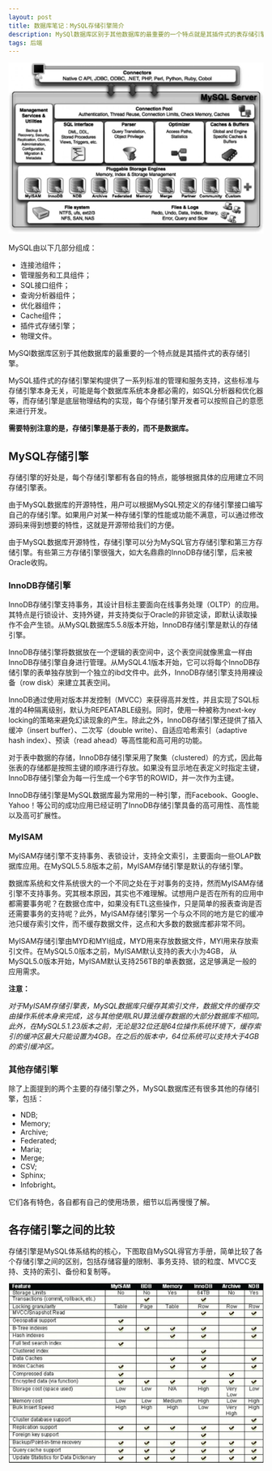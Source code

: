 ```yaml
---
layout: post
title: 数据库笔记：MySQL存储引擎简介
description: MySQl数据库区别于其他数据库的最重要的一个特点就是其插件式的表存储引擎。
tags: 后端
---
```


<p class="picture"><img alt="" src="/assets/img/2015-6-12/mysql-infrustructure.jpg"/></p>

MySQL由以下几部分组成：

* 连接池组件；
* 管理服务和工具组件；
* SQL接口组件；
* 查询分析器组件；
* 优化器组件；
* Cache组件；
* 插件式存储引擎；
* 物理文件。

MySQl数据库区别于其他数据库的最重要的一个特点就是其插件式的表存储引擎。

MySQL插件式的存储引擎架构提供了一系列标准的管理和服务支持，这些标准与存储引擎本身无关，可能是每个数据库系统本身都必需的，如SQL分析器和优化器等，而存储引擎是底层物理结构的实现，每个存储引擎开发者可以按照自己的意愿来进行开发。

**需要特别注意的是，存储引擎是基于表的，而不是数据库。**

## **MySQL存储引擎**

存储引擎的好处是，每个存储引擎都有各自的特点，能够根据具体的应用建立不同存储引擎表。

由于MySQL数据库的开源特性，用户可以根据MySQL预定义的存储引擎接口编写自己的存储引擎。如果用户对某一种存储引擎的性能或功能不满意，可以通过修改源码来得到想要的特性，这就是开源带给我们的方便。

由于MySQL数据库开源特性，存储引擎可以分为MySQL官方存储引擎和第三方存储引擎。有些第三方存储引擎很强大，如大名鼎鼎的InnoDB存储引擎，后来被Oracle收购。

### **InnoDB存储引擎**

InnoDB存储引擎支持事务，其设计目标主要面向在线事务处理（OLTP）的应用。其特点是行锁设计、支持外键，并支持类似于Oracle的非锁定读，即默认读取操作不会产生锁。从MySQL数据库5.5.8版本开始，InnoDB存储引擎是默认的存储引擎。

InnoDB存储引擎将数据放在一个逻辑的表空间中，这个表空间就像黑盒一样由InnoDB存储引擎自身进行管理。从MySQL4.1版本开始，它可以将每个InnoDB存储引擎的表单独存放到一个独立的ibd文件中。此外，InnoDB存储引擎支持用裸设备（row disk）来建立其表空间。

InnoDB通过使用对版本并发控制（MVCC）来获得高并发性，并且实现了SQL标准的4种隔离级别，默认为REPEATABLE级别。同时，使用一种被称为next-key locking的策略来避免幻读现象的产生。除此之外，InnoDB存储引擎还提供了插入缓冲（insert buffer）、二次写（double write）、自适应哈希索引（adaptive hash index）、预读（read ahead）等高性能和高可用的功能。

对于表中数据的存储，InnoDB存储引擎采用了聚集（clustered）的方式，因此每张表的存储都是按照主键的顺序进行存放。如果没有显示地在表定义时指定主键，InnoDB存储引擎会为每一行生成一个6字节的ROWID，并一次作为主键。

InnoDB存储引擎是MySQL数据库最为常用的一种引擎，而Facebook、Google、Yahoo！等公司的成功应用已经证明了InnoDB存储引擎具备的高可用性、高性能以及高可扩展性。

### **MyISAM**

MyISAM存储引擎不支持事务、表锁设计，支持全文索引，主要面向一些OLAP数据库应用。在MySQL5.5.8版本之前，MyISAM存储引擎是默认的存储引擎。

数据库系统和文件系统很大的一个不同之处在于对事务的支持，然而MyISAM存储引擎不支持事务。究其根本原因，其实也不难理解。试想用户是否在所有的应用中都需要事务呢？在数据仓库中，如果没有ETL这些操作，只是简单的报表查询是否还需要事务的支持呢？此外，MyISAM存储引擎另一个与众不同的地方是它的缓冲池只缓存索引文件，而不缓存数据文件，这点和大多数的数据库都非常不同。

MyISAM存储引擎由MYD和MYI组成，MYD用来存放数据文件，MYI用来存放索引文件。在MySQL5.0版本之前，MyISAM默认支持的表大小为4GB， 从MySQL5.0版本开始，MyISAM默认支持256TB的单表数据，这足够满足一般的应用需求。

**注意：**

*对于MyISAM存储引擎表，MySQL数据库只缓存其索引文件，数据文件的缓存交由操作系统本身来完成，这与其他使用LRU算法缓存数据的大部分数据库不相同。此外，在MySQL5.1.23版本之前，无论是32位还是64位操作系统环境下，缓存索引的缓冲区最大只能设置为4GB。在之后的版本中，64位系统可以支持大于4GB的索引缓冲区。*

### **其他存储引擎**

除了上面提到的两个主要的存储引擎之外，MySQL数据库还有很多其他的存储引擎，包括：

* NDB;
* Memory;
* Archive;
* Federated;
* Maria;
* Merge;
* CSV;
* Sphinx;
* Infobright。

它们各有特色，各自都有自己的使用场景，细节以后再慢慢了解。

## **各存储引擎之间的比较**

存储引擎是MySQL体系结构的核心，下图取自MySQL得官方手册，简单比较了各个存储引擎之间的区别，包括存储容量的限制、事务支持、锁的粒度、MVCC支持、支持的索引、备份和复制等。

<p class="picture"><img alt="" src="/assets/img/2015-6-12/engine-comparation.jpg"/></p>